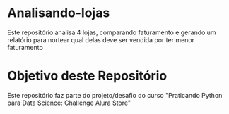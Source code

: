 # Analisando-lojas
Este repositório analisa 4 lojas, comparando faturamento e gerando um relatório para nortear qual delas deve ser vendida por ter menor faturamento

# Objetivo deste Repositório
Este repositório faz parte do projeto/desafio do curso "Praticando Python para Data Science: Challenge Alura Store"
